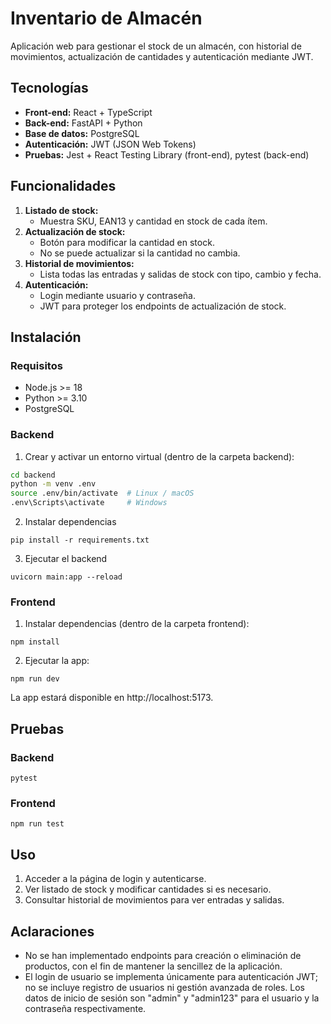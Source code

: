 # Inventario de Almacén

Aplicación web para gestionar el stock de un almacén, con historial de movimientos, actualización de cantidades y autenticación mediante JWT.

## Tecnologías

- **Front-end:** React + TypeScript  
- **Back-end:** FastAPI + Python  
- **Base de datos:** PostgreSQL  
- **Autenticación:** JWT (JSON Web Tokens)  
- **Pruebas:** Jest + React Testing Library (front-end), pytest (back-end)  

## Funcionalidades

1. **Listado de stock:**  
   - Muestra SKU, EAN13 y cantidad en stock de cada ítem.
2. **Actualización de stock:**  
   - Botón para modificar la cantidad en stock.
   - No se puede actualizar si la cantidad no cambia.
3. **Historial de movimientos:**  
   - Lista todas las entradas y salidas de stock con tipo, cambio y fecha.
4. **Autenticación:**  
   - Login mediante usuario y contraseña.  
   - JWT para proteger los endpoints de actualización de stock.

## Instalación

### Requisitos

- Node.js >= 18  
- Python >= 3.10  
- PostgreSQL

### Backend

1. Crear y activar un entorno virtual (dentro de la carpeta backend):

```bash
cd backend
python -m venv .env
source .env/bin/activate  # Linux / macOS
.env\Scripts\activate     # Windows
```

2. Instalar dependencias
```
pip install -r requirements.txt
```

3. Ejecutar el backend
```
uvicorn main:app --reload
```

### Frontend

1. Instalar dependencias (dentro de la carpeta frontend):
```
npm install
```

2. Ejecutar la app:
```
npm run dev
```

La app estará disponible en http://localhost:5173.

## Pruebas
### Backend
```
pytest
```

### Frontend
```
npm run test
```

## Uso

1. Acceder a la página de login y autenticarse.
2. Ver listado de stock y modificar cantidades si es necesario.
3. Consultar historial de movimientos para ver entradas y salidas.

## Aclaraciones

- No se han implementado endpoints para creación o eliminación de productos, con el fin de mantener la sencillez de la aplicación.  
- El login de usuario se implementa únicamente para autenticación JWT; no se incluye registro de usuarios ni gestión avanzada de roles. Los datos de inicio de sesión son "admin" y "admin123" para el usuario y la contraseña respectivamente.
